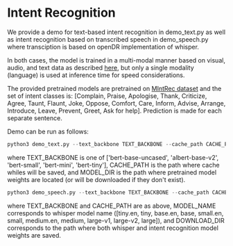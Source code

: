 # Intent Recognition

We provide a demo for text-based intent recognition in demo_text.py as well as intent recognition based on transcribed speech in demo_speech.py where transciption is based on openDR implementation of whisper. 

In both cases, the model is trained in a multi-modal manner based on visual, audio, and text data as described [here](TODO), but only a single modality (language) is used at inference time for speed considerations.

The provided pretrained models are pretrained on [MIntRec dataset](https://github.com/thuiar/MIntRec) and the set of intent classes is: [Complain, Praise, Apologise, Thank, Criticize, Agree, Taunt, Flaunt, Joke, Oppose, Comfort, Care, Inform, Advise, Arrange, Introduce, Leave, Prevent, Greet, Ask for help]. Prediction is made for each separate sentence. 



Demo can be run as follows:
```python
python3 demo_text.py --text_backbone TEXT_BACKBONE --cache_path CACHE_PATH --model_dir MODEL_DIR
```

where TEXT_BACKBONE is one of ['bert-base-uncased', 'albert-base-v2', 'bert-small', 'bert-mini', 'bert-tiny'], CACHE_PATH is the path where cache whiles will be saved, and MODEL_DIR is the path where pretrained model weights are located (or will be downloaded if they don't exist).

```python
python3 demo_speech.py --text_backbone TEXT_BACKBONE --cache_path CACHE_PATH --backbone whisper --model-name MODEL_NAME --download_dir DOWNLOAD_DIR
```

where TEXT_BACKBONE and CACHE_PATH are as above, MODEL_NAME corresponds to whisper model name ([tiny.en, tiny, base.en, base, small.en, small, medium.en, medium, large-v1, large-v2, large]), and DOWNLOAD_DIR corresponds to the path where both whisper and intent recognition model weights are saved.
